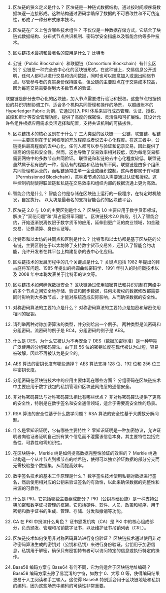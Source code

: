 1. 区块链的狭义定义是什么？
区块链是一种链式数据结构，通过按时间顺序将数据块逐一连接形成。这种结构通过密码学确保了数据的不可篡改性和不可伪造性，形成了一种分布式账本技术。

2. 区块链在广义上包含哪些技术组件？
不仅仅是一种数据存储方式，它结合了块链式数据结构、分布式节点共识机制、密码学安全措施以及智能合约等多种技术。


3. 区块链技术最初和最著名的应用是什么？
比特币

4. 公链（Public Blockchain）和联盟链（Consortium Blockchain）有什么区别？
公链是一种完全去中心化的区块链形式。在这种链上，交易信息公开透明，任何人都可以进行交易和访问数据，同时也可以随意加入或退出网络节点。尽管参与者的真实身份保持匿名，但公链的主要缺点在于交易成本较高，因为每笔交易需要得到大多数节点的验证。

联盟链是部分去中心化的区块链，加入节点需要进行验证和授权。这些节点根据预设的共识机制协调工作，适合多个机构共同管理和操作的场景，
以超级账本的 Hyperledger Fabric 为例，它通过引入 PKI 体系来进行成员管理、认证、授权、监控和审计等安全管理功能，提供了高度的保密性、灵活性和可扩展性。其设计允许各组件根据应用需求灵活选择和配置，支持共识机制的可插拔性。



5. 区块链技术的核心区别在于什么？
三大类型的区块链——公链、联盟链、私链——主要区别在于访问权限的开放程度或者说去中心化程度。在这三者中，公链提供最高程度的去中心化，任何人都可以参与验证和记录交易，因此提供了较高的信任和安全性。然而，这也导致了交易效率相对较低，因为每笔交易都需要网络中的多数节点共同验证。
联盟链和私链的去中心化程度较低。联盟链虽然属于私有链的一种，但私有的程度和私链有所不同。联盟链是由多个组织共同管理和运营的，而私链通常由单一企业或组织控制。这两者都属于许可链（Permissioned Blockchain），意味着节点的加入需要通过认证和授权。这种控制机制使得联盟链和私链在交易效率和组织内部的数据流通上更为高效。


6. 智能合约是什么？
智能合约是存储在区块链上运行的一段程序，在特定时机触发，自定执行。
以太坊是最著名的支持智能合约的区块链平台。



7. 区块链 2.0 与 1.0 的主要区别是什么？
区块链 1.0 主要应用于数字货币领域，解决了“双花问题”和“拜占庭将军问题”。
区块链技术2.0 阶段，引入了智能合约，开始逐渐脱离仅限于数字货币的应用，延伸到更广泛的商业领域，如金融交易、证券清算、身份认证等。



8. 比特币和以太坊的共同点和区别是什么？
比特币和以太坊都是基于区块链的公有链，主要区别在于以太坊除了支持数字货币交易外，还引入了智能合约功能，允许开发者在其平台上构建复杂的去中心化应用。



9. 区块链技术的发展历程中的几个关键点是什么？
关键点包括 1982 年提出的拜占庭将军问题、1985 年提出的椭圆曲线密码学、1991 年引入的时间戳技术以及 2008 年中本聪发表关于比特币的论文等。


10. 区块链技术如何确保数据安全？
区块链通过使用加密算法和共识机制在网络中的多个节点之间安全地存储、验证和同步数据，任何未授权的数据修改都需要同时影响到大多数节点，才能对系统造成实际影响，从而确保数据的安全性。



11. 对称密码算法的主要特点是什么？
对称密码算法的主要特点是加密和解密使用相同的密钥。



12. 请列举两种对称加密算法的类型，并分别给出一个例子。
两种类型是流密码和分组密码。流密码的例子是 RC4，分组密码的例子是 AES。




13. 什么是 DES，为什么它被认为不再安全？
DES（数据加密标准）是一种早期广泛使用的分组密码算法。由于其 56 位的密钥长度在现代被认为过短，容易被破解，因此不再被认为是安全的。



14. AES 算法的密钥长度有哪些选择？
AES 算法支持 128 位、192 位和 256 位三种密钥长度。


15. 分组密码在区块链技术中的应用主要体现在哪些方面？
分组密码在区块链技术中主要应用于数字钱包的私钥管理和区块链网络层的通信安全。


16. 非对称密码算法与对称密码算法相比有哪些优点？
非对称密码算法提供了更高的安全性，特别是在数字签名和安全通信领域，适合于需要高安全性的场景。


17. RSA 算法的安全性基于什么数学问题？
RSA 算法的安全性基于大质数分解问题。


18. 什么是零知识证明，它有哪些主要特性？
零知识证明是一种加密协议，允许证明者向验证者证明自己拥有某个信息而不泄露该信息本身。其主要特性包括完备性、可靠性和零知识性。


19. 在区块链中，Merkle 树是如何提高数据完整性验证的效率的？
Merkle 树通过构造一个从叶节点到根节点的哈希链，使得可以独立验证数据的部分分支而无需校验整个数据集，从而提高效率。

20. 数字签名技术的基本工作原理是什么？
数字签名技术使用私钥对数据进行签名，然后使用相对应的公钥来验证签名的有效性，以此来确保数据的完整性和来源的可靠性。


21. 什么是 PKI，它包括哪些主要组成部分？
PKI（公钥基础设施）是一种支持公钥加密和数字证书管理的框架。它包括硬件、软件、人员、政策和程序，用于密钥和数字证书的生成、管理、存储、分发和撤销等功能。


22. CA 在 PKI 中扮演什么角色？
证书颁发机构（CA）是 PKI 中的核心组成部分，负责颁发、管理和吊销数字证书，以及维护证书吊销列表（CRL）。


23. 区块链技术如何使用非对称密码算法进行身份验证？
区块链技术通过使用非对称密码算法生成的密钥对（公钥和私钥）来进行身份验证。公钥用于加密信息，私钥用于解密，确保只有密钥持有者可以访问特定的信息或执行特定的操作。


24. Base58 编码方案与 Base64 有何不同，它为何适合于区块链地址编码？
Base58 编码方案去除了易混淆的字符，如数字 0、大写 O 等，使得编码结果更易于人工阅读和手工输入。这使得 Base58 特别适合用于区块链地址和私钥的编码，因为这些场景中编码的可读性非常重要。

